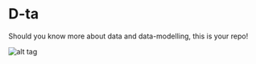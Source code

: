# D-ta

Should you know more about data and data-modelling, this is your repo!

![alt tag](http://i1.wp.com/olap.com/wp-content/uploads/2013/11/bigstock-Big-data-concept-in-word-tag-c-49922318.jpg)

